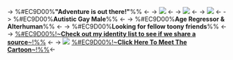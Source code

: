 -> %#EC9D00%**"Adventure is out there!"**%% <-
-> ![](https://i.ibb.co/zSyS2w2/Untitled1063-20240131073041.png) <-
-> ![](https://i.ibb.co/2gyyDdh/IMG-3991.gif) <-
-> ![](https://i.ibb.co/NNmZpsp/4-B44-A4-F5-D71-C-414-C-9-ED4-EEFCE8121717.png) <-
-> %#EC9D00%**Autistic Gay Male**%% <-
-> %#EC9D00%**Age Regressor & Alterhuman**%% <-
-> %#EC9D00%**Looking for fellow toony friends**%% <-
-> [%#EC9D00%!~**Check out my identity list to see if we share a source**~!%%](https://rentry.co/RedIsHeroic) <-
 -> ![](https://i.ibb.co/3B3Xct0/IMG-3992.gif) [%#EC9D00%!~**Click Here To Meet The Cartoon**~!%%](https://rentry.co/cyadical)<-